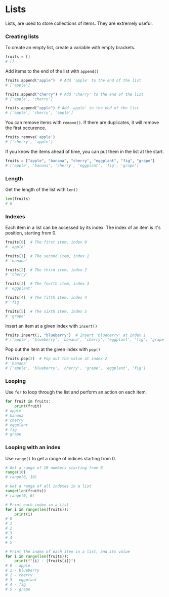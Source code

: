 # Lists

Lists, are used to store collections of items. They are extremely useful.

### Creating lists

To create an empty list, create a variable with empty brackets.

```python
fruits = []
# []
```

Add items to the end of the list with `append()`

```python
fruits.append("apple")  # Add 'apple' to the end of the list
# ['apple']

fruits.append("cherry") # Add 'cherry' to the end of the list
# ['apple', 'cherry']

fruits.append("apple") # Add 'apple' to the end of the list
# ['apple', 'cherry', 'apple']
```

You can remove items with `remove()`. If there are duplicates, it will remove the first occurence.
```python
fruits.remove('apple')
# ['cherry', 'apple']
```

If you know the items ahead of time, you can put them in the list at the start.

```python
fruits = ["apple", "banana", "cherry", "eggplant", "fig", "grape"]
# ['apple', 'banana', 'cherry', 'eggplant', 'fig', 'grape']
```

### Length

Get the length of the list with `len()`
```python
len(fruits)
# 6
```


### Indexes

Each item in a list can be accessed by its index. The index of an item is it's position, starting from 0.

```python
fruits[0]  # The first item, index 0
# 'apple'

fruits[1]  # The second item, index 1
# 'banana'

fruits[2]  # The third item, index 2
# 'cherry'

fruits[3]  # The fourth item, index 3
# 'eggplant'

fruits[4]  # The fifth item, index 4
# 'fig'

fruits[5]  # The sixth item, index 5
# 'grape'
```


Insert an item at a given index with `insert()`

```python
fruits.insert(1, "blueberry")  # Insert 'blueberry' at index 1
# ['apple', 'blueberry', 'banana', 'cherry', 'eggplant', 'fig', 'grape']
```

Pop out the item at the given index with `pop()`

```python
fruits.pop(2)  # Pop out the value at index 2
# 'banana'
# ['apple', 'blueberry', 'cherry', 'grape', 'eggplant', 'fig']
```


### Looping

Use `for` to loop through the list and perform an action on each item.

```python
for fruit in fruits:
    print(fruit)
# apple
# banana
# cherry
# eggplant
# fig
# grape
```


### Looping with an index

Use `range()` to get a range of indices starting from 0.

```python
# Get a range of 10 numbers starting from 0
range(10)
# range(0, 10)

# Get a range of all indexes in a list
range(len(fruits))
# range(0, 6)

# Print each index in a list
for i in range(len(fruits)):
    print(i)
# 0
# 1
# 2
# 3
# 4
# 5

# Print the index of each item in a list, and its value
for i in range(len(fruits)):
    print(f"{i} - {fruits[i]}")
# 0 - apple
# 1 - blueberry
# 2 - cherry
# 3 - eggplant
# 4 - fig
# 5 - grape
```




